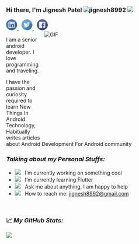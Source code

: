 


###  Hi there, I'm Jignesh Patel  <img src="https://komarev.com/ghpvc/?username=jignesh8992" alt="jignesh8992"/> <img src="https://media.giphy.com/media/hvRJCLFzcasrR4ia7z/giphy.gif" width="35"> 

  <a href="https://www.linkedin.com/in/jignesh8992/" rel="nofollow">
  <img alt="Follow me on LinkedIn" 
       height="30" width="30" 
       src="https://github.com/jignesh8992/Battery-Information/blob/master/social/linkedin.png" 
       style="max-width:100%;">
  </a>
  &nbsp
  <a href="https://twitter.com/jignesh8992" rel="nofollow">
  <img alt="Follow me on Facebook" 
       height="30" width="30"
       src="https://github.com/jignesh8992/Battery-Information/blob/master/social/twitter.png" 
       style="max-width:100%;">
  </a>
  &nbsp
  <a href="https://www.facebook.com/jignesh8992" rel="nofollow">
  <img alt="Follow me on Facebook" 
       height="30" width="30" 
       src="https://github.com/jignesh8992/Battery-Information/blob/master/social/facebook.png" 
       style="max-width:100%;">
  </a>




<img align="right" alt="GIF" src="https://github.com/Gapur/Gapur/blob/main/assets/coding.gif?raw=true" width="400" height="300" />

I am a senior android developer. I love programming and traveling.

I have the passion and curiosity required to learn New Things In Android Technology, Habitually writes articles about Android Development For Android community


  

### ***Talking about my Personal Stuffs:***

- <img src="https://github.com/Gapur/Gapur/blob/main/assets/developer.gif?raw=true" width="21" />&nbsp;&nbsp; I’m currently working on something cool
- <img src="https://github.com/Gapur/Gapur/blob/main/assets/lightning.gif?raw=true" width="21" />&nbsp;&nbsp; I’m currently learning Flutter
- <img src="https://github.com/Gapur/Gapur/blob/main/assets/message.gif?raw=true" width="21" />&nbsp;&nbsp; Ask me about anything, I am happy to help
- <img src="https://github.com/Gapur/Gapur/blob/main/assets/letterbox.gif?raw=true" width="21" />&nbsp;&nbsp; How to reach me: jignesh8992@gmail.com
</br>


### 📈 ***My GitHub Stats:***

<img height="180em" src="https://github-readme-stats.vercel.app/api?username=jignesh8992&show_icons=true&hide_border=true&&count_private=true&include_all_commits=true" />




<!--
**jignesh8992/jignesh8992** is a ✨ _special_ ✨ repository because its `README.md` (this file) appears on your GitHub profile.

Here are some ideas to get you started:

- 🔭 I’m currently working on ...
- 🌱 I’m currently learning ...
- 👯 I’m looking to collaborate on ...
- 🤔 I’m looking for help with ...
- 💬 Ask me about ...
- 📫 How to reach me: ...
- 😄 Pronouns: ...
- ⚡ Fun fact: ...
-->
